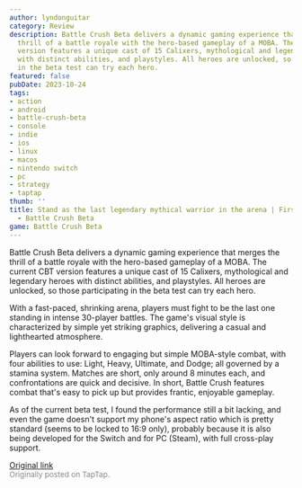 ```yaml
---
author: lyndonguitar
category: Review
description: Battle Crush Beta delivers a dynamic gaming experience that merges the
  thrill of a battle royale with the hero-based gameplay of a MOBA. The current CBT
  version features a unique cast of 15 Calixers, mythological and legendary heroes
  with distinct abilities, and playstyles. All heroes are unlocked, so those participating
  in the beta test can try each hero.
featured: false
pubDate: 2023-10-24
tags:
- action
- android
- battle-crush-beta
- console
- indie
- ios
- linux
- macos
- nintendo switch
- pc
- strategy
- taptap
thumb: ''
title: Stand as the last legendary mythical warrior in the arena | First Impressions
  - Battle Crush Beta
game: Battle Crush Beta
---
```

Battle Crush Beta delivers a dynamic gaming experience that merges the thrill of a battle royale with the hero-based gameplay of a MOBA. The current CBT version features a unique cast of 15 Calixers, mythological and legendary heroes with distinct abilities, and playstyles. All heroes are unlocked, so those participating in the beta test can try each hero.

With a fast-paced, shrinking arena, players must fight to be the last one standing in intense 30-player battles. The game's visual style is characterized by simple yet striking graphics, delivering a casual and lighthearted atmosphere.

Players can look forward to engaging but simple MOBA-style combat, with four abilities to use: Light, Heavy, Ultimate, and Dodge; all governed by a stamina system. Matches are short, only around 8 minutes each, and confrontations are quick and decisive. In short, Battle Crush features combat that's easy to pick up but provides frantic, enjoyable gameplay.

As of the current beta test, I found the performance still a bit lacking, and even the game doesn't support my phone's aspect ratio which is pretty standard (seems to be locked to 16:9 only), probably because it is also being developed for the Switch and for PC (Steam), with full cross-play support.

[Original link](https://www.taptap.io/post/6468569)<br><span style="font-size: 0.95em; color: #888;">Originally posted on TapTap.</span>